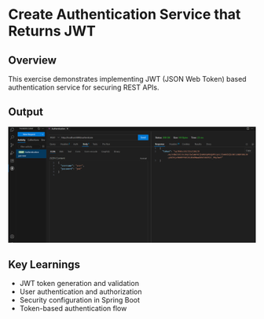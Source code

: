 # Create Authentication Service that Returns JWT

## Overview
This exercise demonstrates implementing JWT (JSON Web Token) based authentication service for securing REST APIs.

## Output
![JWT Authentication Service Output](output.png)

## Key Learnings
- JWT token generation and validation
- User authentication and authorization
- Security configuration in Spring Boot
- Token-based authentication flow
